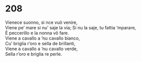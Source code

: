 # 208

Vienece suonno, si nce vuô venire,  
Viene pe’ mare si nu’ saje la via; 
Si nu la saje, tu fattia ’mparare,  
È peccerillo e la nonna vô fare.  
Viene a cavallo a ’nu cavallo bianco,  
Cu’ briglia r’oro e sella de brillanti,  
Viene a cavallo a ’nu cavallo verde,  
Sella r’oro e briglia re perle.

